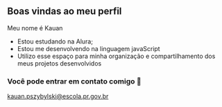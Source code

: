 ## Boas vindas ao meu perfil 

Meu nome é Kauan

- Estou estudando na Alura;
- Estou me desenvolvendo na linguagem javaScript
- Utilizo esse espaço para minha organização e compartilhamento dos meus projetos desenvolvidos


### Você pode entrar em contato comigo 📧
kauan.pszybylski@escola.pr.gov.br










